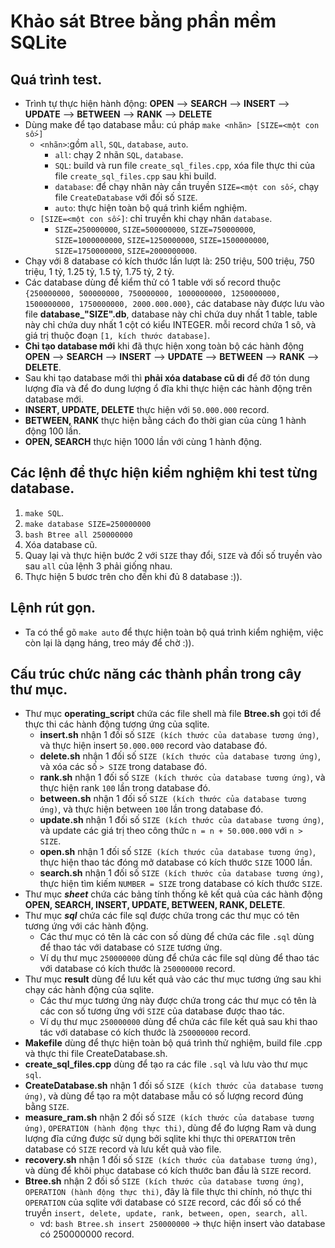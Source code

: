 # Khảo sát Btree bằng phần mềm SQLite
## Quá trình test.
- Trình tự thực hiện hành động: **OPEN** --> **SEARCH** --> **INSERT** --> **UPDATE** --> **BETWEEN** --> **RANK** --> **DELETE**
- Dùng make để tạo database mẫu: cú pháp ```make <nhãn> [SIZE=<một con số>]```
	+ `<nhãn>`:gồm `all`, ```SQL```, ```database```, ```auto```.
		+ ```all```: chạy 2 nhãn ```SQL```, ```database```.
		+ ```SQL```: build và run file ```create_sql_files.cpp```, xóa file thực thi của file ```create_sql_files.cpp``` sau khi build.
		+ ```database```: để chạy nhãn này cần truyền ```SIZE=<một con số>```, chạy file ```CreateDatabase``` với đối số ```SIZE```.
		+ ```auto```: thực hiện toàn bộ quá trình kiểm nghiệm.
	+ ```[SIZE=<một con số>]```: chỉ truyền khi chạy nhãn ```database```.
		+ ```SIZE=250000000```, ```SIZE=500000000```, ```SIZE=750000000```, ```SIZE=1000000000```, ```SIZE=1250000000```, ```SIZE=1500000000```, ```SIZE=1750000000```, ```SIZE=2000000000```.
- Chạy với 8 database có kích thước lần lượt là: 250 triệu, 500 triệu, 750 triệu, 1 tỷ, 1.25 tỷ, 1.5 tỷ, 1.75 tỷ, 2 tỷ.
- Các database dùng để kiểm thử có 1 table với số record thuộc ```{250000000, 500000000, 750000000, 1000000000, 1250000000, 1500000000, 1750000000, 2000.000.000}```, các database này được lưu vào file **database_"SIZE".db**, database này chỉ chứa duy nhất 1 table, table này chỉ chứa duy nhất 1 cột có kiểu INTEGER. mỗi record chứa 1 sô, và giá trị thuộc đoạn ```[1, kích thước database]```.
- **Chỉ tạo database mới** khi đã thực hiện xong toàn bộ các hành động **OPEN** --> **SEARCH** --> **INSERT** --> **UPDATE** --> **BETWEEN** --> **RANK** --> **DELETE**.
- Sau khi tạo database mới thì **phải xóa database cũ di** để đỡ tón dung lượng đĩa và để đo dung lượng ổ đĩa khi thực hiện các hành động trên database mới.
- **INSERT, UPDATE, DELETE** thực hiện với ```50.000.000``` record.
- **BETWEEN, RANK** thực hiện bằng cách đo thời gian của cùng 1 hành động 100 lần.
- **OPEN, SEARCH** thực hiện 1000 lần với cùng 1 hành động. 
## Các lệnh để thực hiện kiểm nghiệm khi test từng database.
1) ```make SQL```.
2) ```make database SIZE=250000000```
3) ```bash Btree all 250000000```
4) Xóa database cũ.
5) Quay lại và thực hiện bước 2 với ```SIZE``` thay đổi, ```SIZE``` và đối số truyền vào sau ```all``` của lệnh 3 phải giống nhau.
6) Thực hiện 5 bươc trên cho đến khi đủ 8 database :)).

## Lệnh rút gọn.
- Ta có thể gõ ```make auto``` để thực hiện toàn bộ quá trình kiểm nghiệm, việc còn lại là dạng háng, treo máy để chờ :)).
## Cấu trúc chức năng các thành phần trong cây thư mục.	
- Thư mục **operating_script** chứa các file shell mà file **Btree.sh** gọi tới để thực thi các hành động tương ứng của sqlite.
	+ **insert.sh** nhận 1 đối số ```SIZE (kích thước của database tương ứng)```, và thực hiện insert ```50.000.000``` record vào database đó.
	+ **delete.sh** nhận 1 đối số ```SIZE (kích thước của database tương ứng)```, và xóa các số ```> SIZE``` trong database đó.
	+ **rank.sh** nhận 1 đối số ```SIZE (kích thước của database tương ứng)```, và thực hiện rank ```100``` lần trong database đó.
	+ **between.sh** nhận 1 đối số ```SIZE (kích thước của database tương ứng)```, và thực hiện between ```100``` lần trong database đó.
	+ **update.sh** nhận 1 đối số ```SIZE (kích thước của database tương ứng)```, và update các giá trị theo công thức ```n = n + 50.000.000``` với ```n > SIZE```.
	+ **open.sh** nhận 1 đối số ```SIZE (kích thước của database tương ứng)```, thực hiện thao tác đóng mở database có kích thước ```SIZE``` 1000 lần.
	+ **search.sh** nhận 1 đối số ```SIZE (kích thước của database tương ứng)```, thực hiện tìm kiếm ```NUMBER = SIZE``` trong database có kích thước ```SIZE```.
- Thư mục ***sheet*** chứa các bảng tính thống kê kết quả của các hành động **OPEN, SEARCH, INSERT, UPDATE, BETWEEN, RANK, DELETE**.
- Thư mục ***sql*** chứa các file sql được chứa trong các thư mục có tên tương ứng với các hành động.
	+ Các thư mục có tên là các con số dùng để chứa các file ```.sql``` dùng để thao tác với database có ```SIZE``` tương ứng.
	+ Ví dụ thư mục `250000000` dùng để chứa các file sql dùng để thao tác với database có kích thước là `250000000` record.
- Thư mục **result** dùng để lưu kết quả vào các thư mục tương ứng sau khi chạy các hành động của sqlite.
 	+ Các thư mục tương ứng này được chứa trong các thư mục có tên là các con số tương ứng với ```SIZE``` của database được thao tác. 
 	+ Ví dụ thư mục `250000000` dùng để chứa các file kết quả sau khi thao tác với database có kích thước là `250000000` record.
- **Makefile** dùng để thực hiện toàn bộ quá trình thử nghiệm, build file .cpp và thực thi file CreateDatabase.sh.
- **create_sql_files.cpp** dùng để tạo ra các file ```.sql``` và lưu vào thư mục ```sql```.
- **CreateDatabase.sh** nhận 1 đối số ```SIZE (kích thước của database tương ứng)```, và dùng để tạo ra một database mẫu có số lượng record đúng bằng ```SIZE```.
- **measure_ram.sh** nhận 2 đối số ```SIZE (kích thước của database tương ứng)```, ```OPERATION (hành động thực thi)```, dùng để đo lượng Ram và dung lượng đĩa cứng được sử dụng bởi sqlite khi thực thi ```OPERATION``` trên database có ```SIZE``` record và lưu kết quả vào file.
- **recovery.sh** nhận 1 đối số ```SIZE (kích thước của database tương ứng)```, và dùng để khôi phục database có kích thước ban đầu là ```SIZE``` record.
- **Btree.sh** nhận 2 đối số ```SIZE (kích thước của database tương ứng)```, ```OPERATION (hành động thực thi)```, đây là file thực thi chính, nó thực thi ```OPERATION``` của sqlite với database có ```SIZE``` record, các đối số có thể truyền ```insert, delete, update, rank, between, open, search, all```.
	+ vd: ```bash Btree.sh insert 250000000``` -> thực hiện insert vào database có 250000000 record.
